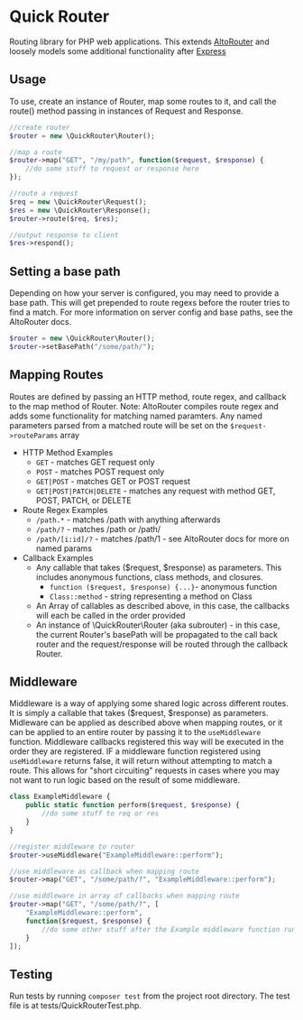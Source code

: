 # Quick Router #

Routing library for PHP web applications.  This extends [AltoRouter](https://altorouter.com/) and loosely models some additional functionality after [Express](https://expressjs.com/)

## Usage ##
To use, create an instance of Router, map some routes to it, and call the route() method passing in instances of Request and Response.
```php
//create router
$router = new \QuickRouter\Router();

//map a route
$router->map("GET", "/my/path", function($request, $response) {
	//do some stuff to request or response here
});

//route a request
$req = new \QuickRouter\Request();
$res = new \QuickRouter\Response();
$router->route($req, $res);

//output response to client
$res->respond();
```

## Setting a base path ##
Depending on how your server is configured, you may need to provide a base path.  This will get prepended to route regexs before the router tries to find a match.  For more information on server config and base paths, see the AltoRouter docs.
```php
$router = new \QuickRouter\Router();
$router->setBasePath("/some/path/");
```

## Mapping Routes ##
Routes are defined by passing an HTTP method, route regex, and callback to the map method of Router. Note: AltoRouter compiles route regex and adds some functionality for matching named paramters.  Any named parameters parsed from a matched route will be set on the `$request->routeParams` array

* HTTP Method Examples
	* `GET` -  matches GET request only
	* `POST` - matches POST request only
	* `GET|POST` - matches GET or POST request
	* `GET|POST|PATCH|DELETE` - matches any request with method GET, POST, PATCH, or DELETE
* Route Regex Examples
	* `/path.*` -  matches /path with anything afterwards
	* `/path/?` - matches /path or /path/
	* `/path/[i:id]/?` - matches /path/1 - see AltoRouter docs for more on named params
* Callback Examples
	* Any callable that takes ($request, $response) as parameters.  This includes anonymous functions, class methods, and closures.
		* `function ($request, $response) {...}`- anonymous function
		* `Class::method` - string representing a method on Class
	* An Array of callables as described above, in this case, the callbacks will each be called in the order provided
	* An instance of \QuickRouter\Router (aka subrouter) - in this case, the current Router's basePath will be propagated to the call back router and the request/response will be routed through the callback Router.
	
## Middleware ##
Middleware is a way of applying some shared logic across different routes.  It is simply a callable that takes ($request, $response) as parameters.  Midleware can be applied as described above when mapping routes, or it can be applied to an entire router by passing it to the `useMiddleware` function.  Middleware callbacks registered this way will be executed in the order they are registered. IF a middleware function registered using `useMiddleware` returns false, it will return without attempting to match a route.  This allows for "short circuiting" requests in cases where you may not want to run logic based on the result of some middleware.
```php
class ExampleMiddleware {
	public static function perform($request, $response) {
		//do some stuff to req or res
	}
}

//register middleware to router
$router->useMiddleware("ExampleMiddleware::perform");

//use middleware as callback when mapping route
$router->map("GET", "/some/path/?", "ExampleMiddleware::perform");

//use middleware in array of callbacks when mapping route
$router->map("GET", "/some/path/?", [
	"ExampleMiddleware::perform",
	function($request, $response) {
		//do some other stuff after the Example middleware function runs
	}
]);
```

## Testing ##
Run tests by running `composer test` from the project root directory.  The test file is at tests/QuickRouterTest.php.
